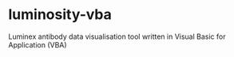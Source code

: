 # luminosity-vba
Luminex antibody data visualisation tool written in Visual Basic for Application (VBA)


